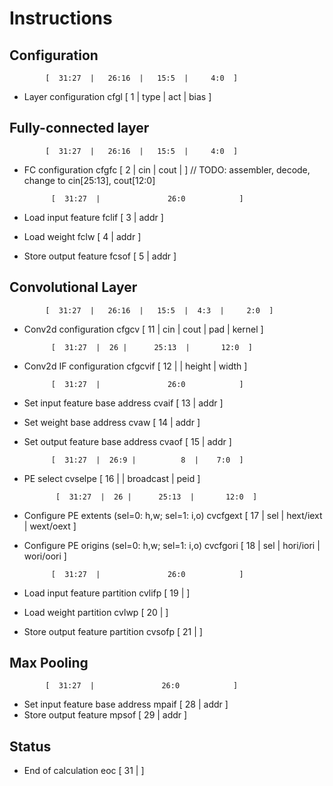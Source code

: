 # Instructions

## Configuration
            [  31:27  |   26:16  |   15:5  |     4:0  ]
* Layer configuration
    cfgl    [      1  |    type  |    act  |    bias  ]


## Fully-connected layer
            [  31:27  |   26:16  |   15:5  |     4:0  ]
* FC configuration
    cfgfc   [      2  |     cin  |   cout  |          ]     // TODO: assembler, decode, change to cin[25:13], cout[12:0]

            [  31:27  |               26:0            ]
* Load input feature
    fclif   [      3  |               addr            ]    
* Load weight
    fclw    [      4  |               addr            ]
* Store output feature
    fcsof   [      5  |               addr            ]


## Convolutional Layer
            [  31:27  |   26:16  |   15:5  |  4:3  |     2:0  ]
* Conv2d configuration
    cfgcv   [     11  |     cin  |   cout  |  pad  |  kernel  ]


            [  31:27  |  26 |      25:13  |       12:0  ]
* Conv2d IF configuration
    cfgcvif [     12  |     |     height  |      width  ]

            [  31:27  |               26:0            ]
* Set input feature base address
    cvaif   [     13  |               addr            ]
* Set weight base address
    cvaw    [     14  |               addr            ]
* Set output feature base address
    cvaof   [     15  |               addr            ]
    
            [  31:27  |  26:9 |          8  |    7:0  ]
* PE select
    cvselpe [     16  |       |  broadcast  |   peid  ]

             [  31:27  |  26 |      25:13  |       12:0  ]
* Configure PE extents (sel=0: h,w; sel=1: i,o)
    cvcfgext [     17  | sel |  hext/iext  |  wext/oext  ]
* Configure PE origins (sel=0: h,w; sel=1: i,o)
    cvcfgori [     18  | sel |  hori/iori  |  wori/oori  ]

            [  31:27  |               26:0            ]
* Load input feature partition
    cvlifp  [     19  |                               ]
* Load weight partition
    cvlwp   [     20  |                               ]
* Store output feature partition
    cvsofp  [     21  |                               ]


## Max Pooling
            [  31:27  |               26:0            ]
* Set input feature base address
    mpaif   [     28  |               addr            ]
* Store output feature
    mpsof   [     29  |               addr            ]

## Status
* End of calculation
    eoc     [     31  |                               ]

